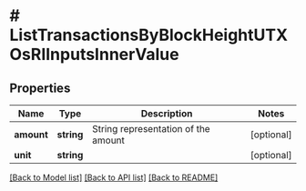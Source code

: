 # # ListTransactionsByBlockHeightUTXOsRIInputsInnerValue

## Properties

Name | Type | Description | Notes
------------ | ------------- | ------------- | -------------
**amount** | **string** | String representation of the amount | [optional]
**unit** | **string** |  | [optional]

[[Back to Model list]](../../README.md#models) [[Back to API list]](../../README.md#endpoints) [[Back to README]](../../README.md)
